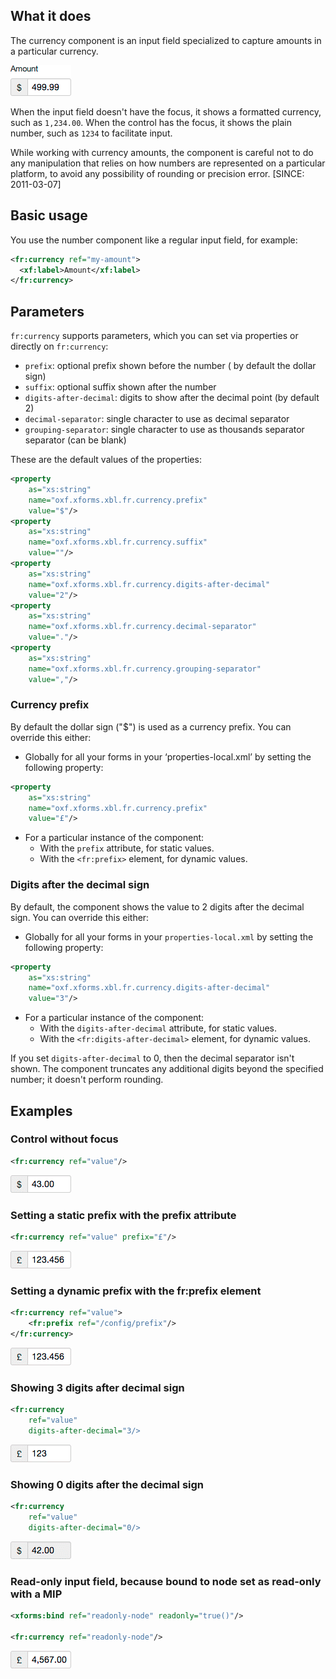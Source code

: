 

## What it does

The currency component is an input field specialized to capture amounts in a particular currency.

![](images/xbl-currency6.png)

When the input field doesn't have the focus, it shows a formatted currency, such as `1,234.00`. When the control has the focus, it shows the plain number, such as `1234` to facilitate input.

While working with currency amounts, the component is careful not to do any manipulation that relies on how numbers are represented on a particular platform, to avoid any possibility of rounding or precision error. [SINCE: 2011-03-07]

## Basic usage

You use the number component like a regular input field, for example:

```xml
<fr:currency ref="my-amount">
  <xf:label>Amount</xf:label>
</fr:currency>
```

## Parameters

`fr:currency` supports parameters, which you can set via properties or directly on `fr:currency`:

* `prefix`: optional prefix shown before the number ( by default the dollar sign)
* `suffix`: optional suffix shown after the number
* `digits-after-decimal`: digits to show after the decimal point (by default 2)
* `decimal-separator`: single character to use as decimal separator
* `grouping-separator`: single character to use as thousands separator separator (can be blank)

These are the default values of the properties:

```xml
<property
    as="xs:string"
    name="oxf.xforms.xbl.fr.currency.prefix"
    value="$"/>
<property
    as="xs:string"
    name="oxf.xforms.xbl.fr.currency.suffix"
    value=""/>
<property
    as="xs:string"
    name="oxf.xforms.xbl.fr.currency.digits-after-decimal"
    value="2"/>
<property
    as="xs:string"
    name="oxf.xforms.xbl.fr.currency.decimal-separator"
    value="."/>
<property
    as="xs:string"
    name="oxf.xforms.xbl.fr.currency.grouping-separator"
    value=","/>
```

### Currency prefix

By default the dollar sign ("$") is used as a currency prefix. You can override this either:

* Globally for all your forms in your ‘properties-local.xml’ by setting the following property:
```xml
<property 
    as="xs:string" 
    name="oxf.xforms.xbl.fr.currency.prefix" 
    value="£"/>
```
* For a particular instance of the component:
    * With the `prefix` attribute, for static values.
    * With the `<fr:prefix>` element, for dynamic values.

### Digits after the decimal sign

By default, the component shows the value to 2 digits after the decimal sign. You can override this either:

* Globally for all your forms in your `properties-local.xml` by setting the following property:
```xml
<property 
    as="xs:string" 
    name="oxf.xforms.xbl.fr.currency.digits-after-decimal" 
    value="3"/>
```
* For a particular instance of the component:
    * With the `digits-after-decimal` attribute, for static values.
    * With the `<fr:digits-after-decimal>` element, for dynamic values.

If you set `digits-after-decimal` to 0, then the decimal separator isn't shown. The component truncates any additional digits beyond the specified number; it doesn't perform rounding.

## Examples

### Control without focus

```xml
<fr:currency ref="value"/>
```

![](images/xbl-currency1.png)

### Setting a static prefix with the prefix attribute

```xml
<fr:currency ref="value" prefix="£"/>
```

![](images/xbl-currency2.png)

### Setting a dynamic prefix with the fr:prefix element

```xml
<fr:currency ref="value">
    <fr:prefix ref="/config/prefix"/>
</fr:currency>
```

![](images/xbl-currency2.png)

### Showing 3 digits after decimal sign

```xml
<fr:currency
    ref="value"
    digits-after-decimal="3/>
```

![](images/xbl-currency3.png)

### Showing 0 digits after the decimal sign

```xml
<fr:currency
    ref="value"
    digits-after-decimal="0/>
```

![](images/xbl-currency4.png)

### Read-only input field, because bound to node set as read-only with a MIP

```xml
<xforms:bind ref="readonly-node" readonly="true()"/>

<fr:currency ref="readonly-node"/>
```

![](images/xbl-currency5.png)
